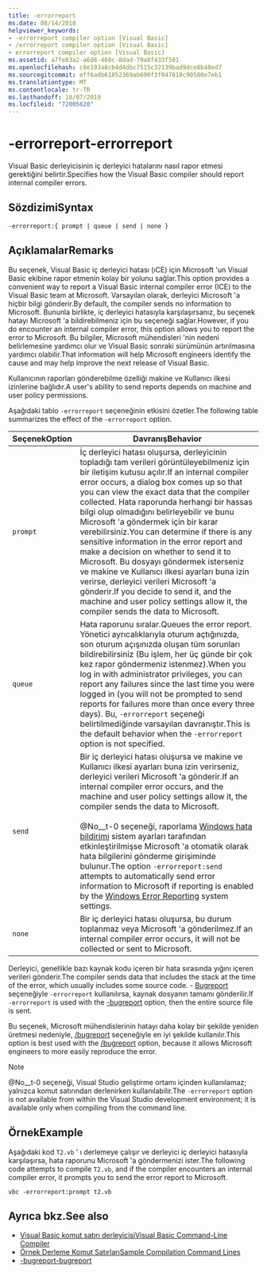 ```yaml
---
title: -errorreport
ms.date: 08/14/2018
helpviewer_keywords:
- -errorreport compiler option [Visual Basic]
- /errorreport compiler option [Visual Basic]
- errorreport compiler option [Visual Basic]
ms.assetid: a7fe83a2-a6d8-460c-8dad-79a8f433f501
ms.openlocfilehash: c8e193a8cb4d4dbc7515c32139bad9dce8b48ed7
ms.sourcegitcommit: eff6adb61852369ab690f3f047818c90580e7eb1
ms.translationtype: MT
ms.contentlocale: tr-TR
ms.lasthandoff: 10/07/2019
ms.locfileid: "72005620"
---
```

# <a name="-errorreport"></a><span data-ttu-id="326f3-102">-errorreport</span><span class="sxs-lookup"><span data-stu-id="326f3-102">-errorreport</span></span>

<span data-ttu-id="326f3-103">Visual Basic derleyicisinin iç derleyici hatalarını nasıl rapor etmesi gerektiğini belirtir.</span><span class="sxs-lookup"><span data-stu-id="326f3-103">Specifies how the Visual Basic compiler should report internal compiler errors.</span></span>

## <a name="syntax"></a><span data-ttu-id="326f3-104">Sözdizimi</span><span class="sxs-lookup"><span data-stu-id="326f3-104">Syntax</span></span>

```console
-errorreport:{ prompt | queue | send | none }
```

## <a name="remarks"></a><span data-ttu-id="326f3-105">Açıklamalar</span><span class="sxs-lookup"><span data-stu-id="326f3-105">Remarks</span></span>

<span data-ttu-id="326f3-106">Bu seçenek, Visual Basic iç derleyici hatası (ıCE) için Microsoft 'un Visual Basic ekibine rapor etmenin kolay bir yolunu sağlar.</span><span class="sxs-lookup"><span data-stu-id="326f3-106">This option provides a convenient way to report a Visual Basic internal compiler error (ICE) to the Visual Basic team at Microsoft.</span></span> <span data-ttu-id="326f3-107">Varsayılan olarak, derleyici Microsoft 'a hiçbir bilgi gönderir.</span><span class="sxs-lookup"><span data-stu-id="326f3-107">By default, the compiler sends no information to Microsoft.</span></span> <span data-ttu-id="326f3-108">Bununla birlikte, iç derleyici hatasıyla karşılaşırsanız, bu seçenek hatayı Microsoft 'a bildirebilmeniz için bu seçeneği sağlar.</span><span class="sxs-lookup"><span data-stu-id="326f3-108">However, if you do encounter an internal compiler error, this option allows you to report the error to Microsoft.</span></span> <span data-ttu-id="326f3-109">Bu bilgiler, Microsoft mühendisleri 'nin nedeni belirlemesine yardımcı olur ve Visual Basic sonraki sürümünün artırılmasına yardımcı olabilir.</span><span class="sxs-lookup"><span data-stu-id="326f3-109">That information will help Microsoft engineers identify the cause and may help improve the next release of Visual Basic.</span></span>

<span data-ttu-id="326f3-110">Kullanıcının raporları gönderebilme özelliği makine ve Kullanıcı ilkesi izinlerine bağlıdır.</span><span class="sxs-lookup"><span data-stu-id="326f3-110">A user's ability to send reports depends on machine and user policy permissions.</span></span>

<span data-ttu-id="326f3-111">Aşağıdaki tablo `-errorreport` seçeneğinin etkisini özetler.</span><span class="sxs-lookup"><span data-stu-id="326f3-111">The following table summarizes the effect of the `-errorreport` option.</span></span>

|<span data-ttu-id="326f3-112">Seçenek</span><span class="sxs-lookup"><span data-stu-id="326f3-112">Option</span></span>|<span data-ttu-id="326f3-113">Davranış</span><span class="sxs-lookup"><span data-stu-id="326f3-113">Behavior</span></span>|
|---|---|
|`prompt`|<span data-ttu-id="326f3-114">İç derleyici hatası oluşursa, derleyicinin topladığı tam verileri görüntüleyebilmeniz için bir iletişim kutusu açılır.</span><span class="sxs-lookup"><span data-stu-id="326f3-114">If an internal compiler error occurs, a dialog box comes up so that you can view the exact data that the compiler collected.</span></span> <span data-ttu-id="326f3-115">Hata raporunda herhangi bir hassas bilgi olup olmadığını belirleyebilir ve bunu Microsoft 'a göndermek için bir karar verebilirsiniz.</span><span class="sxs-lookup"><span data-stu-id="326f3-115">You can determine if there is any sensitive information in the error report and make a decision on whether to send it to Microsoft.</span></span> <span data-ttu-id="326f3-116">Bu dosyayı göndermek isterseniz ve makine ve Kullanıcı ilkesi ayarları buna izin verirse, derleyici verileri Microsoft 'a gönderir.</span><span class="sxs-lookup"><span data-stu-id="326f3-116">If you decide to send it, and the machine and user policy settings allow it, the compiler sends the data to Microsoft.</span></span>|
|`queue`|<span data-ttu-id="326f3-117">Hata raporunu sıralar.</span><span class="sxs-lookup"><span data-stu-id="326f3-117">Queues the error report.</span></span> <span data-ttu-id="326f3-118">Yönetici ayrıcalıklarıyla oturum açtığınızda, son oturum açışınızda oluşan tüm sorunları bildirebilirsiniz (Bu işlem, her üç günde bir çok kez rapor göndermeniz istenmez).</span><span class="sxs-lookup"><span data-stu-id="326f3-118">When you log in with administrator privileges, you can report any failures since the last time you were logged in (you will not be prompted to send reports for failures more than once every three days).</span></span> <span data-ttu-id="326f3-119">Bu, `-errorreport` seçeneği belirtilmediğinde varsayılan davranıştır.</span><span class="sxs-lookup"><span data-stu-id="326f3-119">This is the default behavior when the `-errorreport` option is not specified.</span></span>|
|`send`|<span data-ttu-id="326f3-120">Bir iç derleyici hatası oluşursa ve makine ve Kullanıcı ilkesi ayarları buna izin verirseniz, derleyici verileri Microsoft 'a gönderir.</span><span class="sxs-lookup"><span data-stu-id="326f3-120">If an internal compiler error occurs, and the machine and user policy settings allow it, the compiler sends the data to Microsoft.</span></span><br /><br /> <span data-ttu-id="326f3-121">@No__t-0 seçeneği, raporlama [Windows hata bildirimi](/windows/desktop/wer/windows-error-reporting) sistem ayarları tarafından etkinleştirilmişse Microsoft 'a otomatik olarak hata bilgilerini gönderme girişiminde bulunur.</span><span class="sxs-lookup"><span data-stu-id="326f3-121">The option `-errorreport:send` attempts to automatically send error information to Microsoft if reporting is enabled by the [Windows Error Reporting](/windows/desktop/wer/windows-error-reporting) system settings.</span></span> |
|`none`|<span data-ttu-id="326f3-122">Bir iç derleyici hatası oluşursa, bu durum toplanmaz veya Microsoft 'a gönderilmez.</span><span class="sxs-lookup"><span data-stu-id="326f3-122">If an internal compiler error occurs, it will not be collected or sent to Microsoft.</span></span>|

<span data-ttu-id="326f3-123">Derleyici, genellikle bazı kaynak kodu içeren bir hata sırasında yığını içeren verileri gönderir.</span><span class="sxs-lookup"><span data-stu-id="326f3-123">The compiler sends data that includes the stack at the time of the error, which usually includes some source code.</span></span> <span data-ttu-id="326f3-124">\- [Bugreport](../../../visual-basic/reference/command-line-compiler/bugreport.md) seçeneğiyle `-errorreport` kullanılırsa, kaynak dosyanın tamamı gönderilir.</span><span class="sxs-lookup"><span data-stu-id="326f3-124">If `-errorreport` is used with the [-bugreport](../../../visual-basic/reference/command-line-compiler/bugreport.md) option, then the entire source file is sent.</span></span>

<span data-ttu-id="326f3-125">Bu seçenek, Microsoft mühendislerinin hatayı daha kolay bir şekilde yeniden üretmesi nedeniyle, [/bugreport](../../../visual-basic/reference/command-line-compiler/bugreport.md) seçeneğiyle en iyi şekilde kullanılır.</span><span class="sxs-lookup"><span data-stu-id="326f3-125">This option is best used with the [/bugreport](../../../visual-basic/reference/command-line-compiler/bugreport.md) option, because it allows Microsoft engineers to more easily reproduce the error.</span></span>

> [!NOTE]
> <span data-ttu-id="326f3-126">@No__t-0 seçeneği, Visual Studio geliştirme ortamı içinden kullanılamaz; yalnızca komut satırından derlenirken kullanılabilir.</span><span class="sxs-lookup"><span data-stu-id="326f3-126">The `-errorreport` option is not available from within the Visual Studio development environment; it is available only when compiling from the command line.</span></span>

## <a name="example"></a><span data-ttu-id="326f3-127">Örnek</span><span class="sxs-lookup"><span data-stu-id="326f3-127">Example</span></span>

<span data-ttu-id="326f3-128">Aşağıdaki kod `T2.vb` ' ı derlemeye çalışır ve derleyici iç derleyici hatasıyla karşılaşırsa, hata raporunu Microsoft 'a göndermenizi ister.</span><span class="sxs-lookup"><span data-stu-id="326f3-128">The following code attempts to compile `T2.vb`, and if the compiler encounters an internal compiler error, it prompts you to send the error report to Microsoft.</span></span>

```console
vbc -errorreport:prompt t2.vb
```

## <a name="see-also"></a><span data-ttu-id="326f3-129">Ayrıca bkz.</span><span class="sxs-lookup"><span data-stu-id="326f3-129">See also</span></span>

- [<span data-ttu-id="326f3-130">Visual Basic komut satırı derleyicisi</span><span class="sxs-lookup"><span data-stu-id="326f3-130">Visual Basic Command-Line Compiler</span></span>](../../../visual-basic/reference/command-line-compiler/index.md)
- [<span data-ttu-id="326f3-131">Örnek Derleme Komut Satırları</span><span class="sxs-lookup"><span data-stu-id="326f3-131">Sample Compilation Command Lines</span></span>](../../../visual-basic/reference/command-line-compiler/sample-compilation-command-lines.md)
- [<span data-ttu-id="326f3-132">-bugreport</span><span class="sxs-lookup"><span data-stu-id="326f3-132">-bugreport</span></span>](../../../visual-basic/reference/command-line-compiler/bugreport.md)

